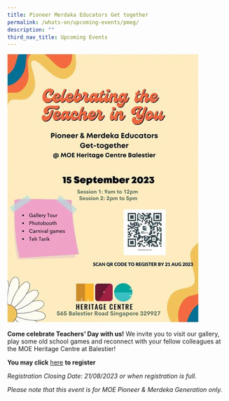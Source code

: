 ```yaml
---
title: Pioneer Merdaka Educators Get together
permalink: /whats-on/upcoming-events/pmeg/
description: ""
third_nav_title: Upcoming Events
---
```

![](/images/For%20Publicity/1_pmeg%202023.jpg)

**Come celebrate Teachers’ Day with us!**
We invite you to visit our gallery, play some old school games and reconnect with your fellow colleagues at the MOE Heritage Centre at Balestier!

**You may click** [here](https://go.gov.sg/pmeg) **to register**

_Registration Closing Date: 
21/08/2023 or when registration is full._

_Please note that this event is for MOE Pioneer & Merdeka Generation only._